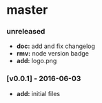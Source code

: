 # master

### unreleased
- **doc:** add and fix changelog
- **rmv:** node version badge
- **add:** logo.png

### [v0.0.1] - 2016-06-03
- **add:** initial files